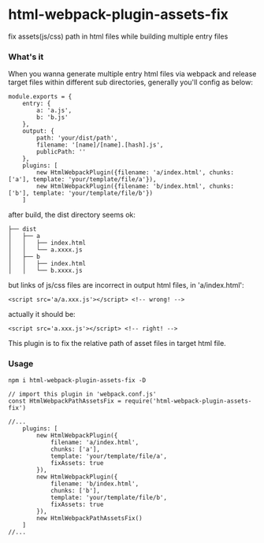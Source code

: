 # html-webpack-plugin-assets-fix
fix assets(js/css) path in html files while building multiple entry files

### What's it
When you wanna generate multiple entry html files via webpack and release target files within different sub directories, generally you'll config as below:

```
module.exports = {
    entry: {
        a: 'a.js',
        b: 'b.js'
    },
    output: {
        path: 'your/dist/path',
        filename: '[name]/[name].[hash].js',
        publicPath: ''
    },
    plugins: [
        new HtmlWebpackPlugin({filename: 'a/index.html', chunks: ['a'], template: 'your/template/file/a'}),
        new HtmlWebpackPlugin({filename: 'b/index.html', chunks: ['b'], template: 'your/template/file/b'})
    ]
```

after build, the dist directory seems ok:
```
├── dist
│   ├── a
│   │   ├── index.html
│   │   └── a.xxxx.js
│   ├── b
│   │   ├── index.html
│   │   └── b.xxxx.js
```

but links of js/css files are incorrect in output html files, in 'a/index.html':
```
<script src='a/a.xxx.js'></script> <!-- wrong! -->
```
actually it should be:
```
<script src='a.xxx.js'></script> <!-- right! -->
```

This plugin is to fix the relative path of asset files in target html file.

### Usage

```
npm i html-webpack-plugin-assets-fix -D

// import this plugin in 'webpack.conf.js'
const HtmlWebpackPathAssetsFix = require('html-webpack-plugin-assets-fix')

//...
    plugins: [
        new HtmlWebpackPlugin({
            filename: 'a/index.html', 
            chunks: ['a'], 
            template: 'your/template/file/a',
            fixAssets: true
        }),
        new HtmlWebpackPlugin({
            filename: 'b/index.html', 
            chunks: ['b'], 
            template: 'your/template/file/b',
            fixAssets: true
        }),
        new HtmlWebpackPathAssetsFix()
    ]
//...
```
